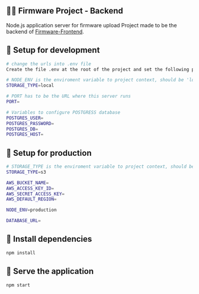 ## 💂‍♂️ Firmware Project - Backend

Node.js application server for firmware upload
Project made to be the backend of [Firmware-Frontend](https://github.com/ErnandesAJr/firmwarecontrol-frontend).

## 👾 Setup for development

```bash
# change the urls into .env file
Create the file .env at the root of the project and set the following properties as you need:

# NODE_ENV is the enviroment variable to project context, should be 'local'
STORAGE_TYPE=local

# PORT has to be the URL where this server runs
PORT=

# Variables to configure POSTGRESS database
POSTGRES_USER=
POSTGRES_PASSWORD=
POSTGRES_DB=
POSTGRES_HOST=


```

## 🔭 Setup for production

```bash
# STORAGE_TYPE is the enviroment variable to project context, should be 's3'
STORAGE_TYPE=s3

AWS_BUCKET_NAME=
AWS_ACCESS_KEY_ID=
AWS_SECRET_ACCESS_KEY=
AWS_DEFAULT_REGION=

NODE_ENV=production

DATABASE_URL=
```

## 🚀 Install dependencies

```bash
npm install
```

## 🌠 Serve the application

```bash
npm start
```
